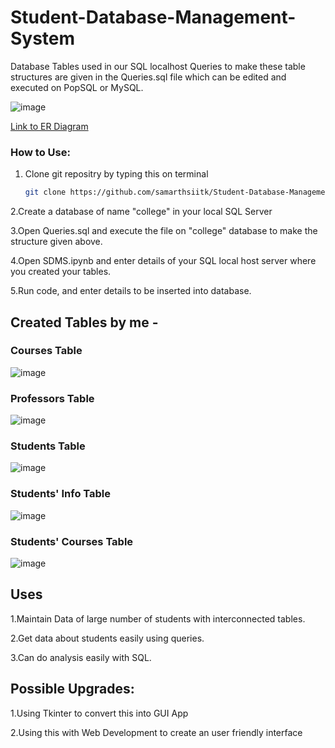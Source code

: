 # Student-Database-Management-System

Database Tables used in our SQL localhost Queries to make these table structures are given in the Queries.sql file which can be edited and executed on PopSQL or MySQL.

![image](https://github.com/user-attachments/assets/52217274-6616-4228-b6de-6b3b7c29bacb)

[Link to ER Diagram](https://drawsql.app/teams/lighters-1/diagrams/student-database-management-system)

### How to Use:
1. Clone git repositry by typing this on terminal
   ```bash
   git clone https://github.com/samarthsiitk/Student-Database-Management-System-SQL-.git
   ```
   
2.Create a database of name "college" in your local SQL Server

3.Open Queries.sql and execute the file on "college" database to make the structure given above.

4.Open SDMS.ipynb and enter details of your SQL local host server where you created your tables.

5.Run code, and enter details to be inserted into database.


## Created Tables by me - 

### Courses Table

![image](https://github.com/user-attachments/assets/49ca37c4-6f22-4e2c-b63f-8c53414dbe64)

### Professors Table

![image](https://github.com/user-attachments/assets/25c0ade0-b0ed-442e-b961-73f1715232e9)

### Students Table

![image](https://github.com/user-attachments/assets/b9c0fa64-1c9f-4ebb-8b04-3afc222c2a61)

### Students' Info Table

![image](https://github.com/user-attachments/assets/03450109-4414-4528-aa08-7d06ffd7b058)

### Students' Courses Table

![image](https://github.com/user-attachments/assets/adb3b51e-2af5-4aaf-9827-4bdb2c9983a7)

## Uses

1.Maintain Data of large number of students with interconnected tables.

2.Get data about students easily using queries.

3.Can do analysis easily with SQL.

## Possible Upgrades:

1.Using Tkinter to convert this into GUI App

2.Using this with Web Development to create an user friendly interface
